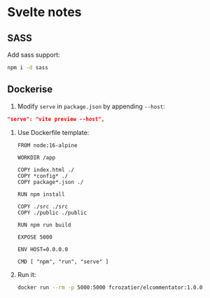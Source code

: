 # Svelte notes

## SASS

Add sass support:

  ```zsh
  npm i -d sass
  ```

## Dockerise

1. Modify `serve` in `package.json` by appending `--host`:

  ```json
  "serve": "vite preview --host",
  ```

1. Use Dockerfile template:

    ```docker
    FROM node:16-alpine

    WORKDIR /app

    COPY index.html ./
    COPY *config* ./
    COPY package*.json ./

    RUN npm install

    COPY ./src ./src
    COPY ./public ./public

    RUN npm run build

    EXPOSE 5000

    ENV HOST=0.0.0.0

    CMD [ "npm", "run", "serve" ]
    ```

1. Run it:

    ```zsh
    docker run --rm -p 5000:5000 fcrozatier/elcommentator:1.0.0
    ```
